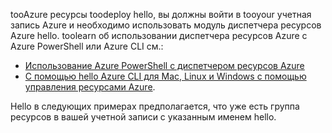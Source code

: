 
tooAzure ресурсы toodeploy hello, вы должны войти в tooyour учетная запись Azure и необходимо использовать модуль диспетчера ресурсов Azure hello. toolearn об использовании диспетчера ресурсов Azure с Azure PowerShell или Azure CLI см.:

* [Использование Azure PowerShell с диспетчером ресурсов Azure](../articles/azure-resource-manager/powershell-azure-resource-manager.md)
* [С помощью hello Azure CLI для Mac, Linux и Windows с помощью управления ресурсами Azure](../articles/azure-resource-manager/xplat-cli-azure-resource-manager.md).

Hello в следующих примерах предполагается, что уже есть группа ресурсов в вашей учетной записи с указанным именем hello. 

